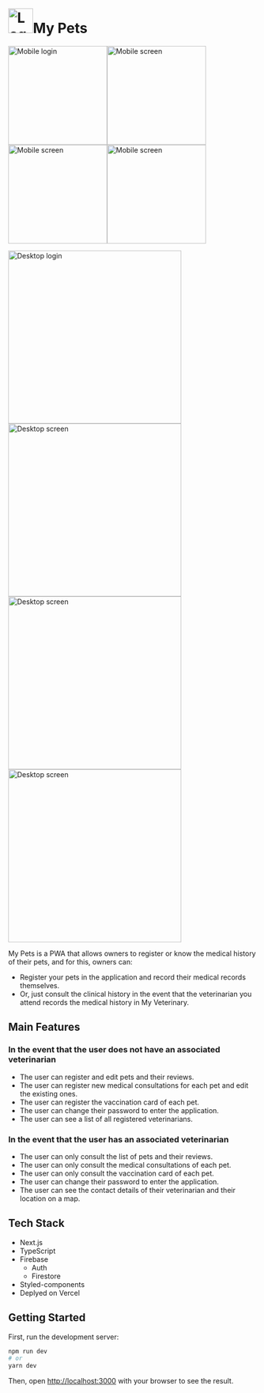 # <img width="50" alt="Logo" src="https://mismascotas.lpenafiel.com/images/logo.svg">My Pets

<img width="200" alt="Mobile login" src="https://user-images.githubusercontent.com/25674406/114864575-8af07800-9dc7-11eb-930a-c190e3e47d88.png"><img width="200" alt="Mobile screen" src="https://user-images.githubusercontent.com/25674406/114864520-77dda800-9dc7-11eb-9ea1-e0738bb8c331.png"><img width="200" alt="Mobile screen" src="https://user-images.githubusercontent.com/25674406/114866099-89c04a80-9dc9-11eb-9633-d428a6326de7.png"><img width="200" alt="Mobile screen" src="https://user-images.githubusercontent.com/25674406/114866777-6053ee80-9dca-11eb-8ffc-7361fe074bad.png">

<img width="350" alt="Desktop login" src="https://user-images.githubusercontent.com/25674406/114864690-ac516400-9dc7-11eb-9385-40d283bd7d06.png"><img width="350" alt="Desktop screen" src="https://user-images.githubusercontent.com/25674406/114864783-c7bc6f00-9dc7-11eb-9cc4-a3d913556cab.png">
<img width="350" alt="Desktop screen" src="https://user-images.githubusercontent.com/25674406/114864860-e589d400-9dc7-11eb-934f-032de8536ba2.png"><img width="350" alt="Desktop screen" src="https://user-images.githubusercontent.com/25674406/114865075-297cd900-9dc8-11eb-815e-2340ee3f0c63.png">

My Pets is a PWA that allows owners to register or know the medical history of their pets, and for this, owners can:

- Register your pets in the application and record their medical records themselves.
- Or, just consult the clinical history in the event that the veterinarian you attend records the medical history in My Veterinary.

## Main Features

### In the event that the user does not have an associated veterinarian

- The user can register and edit pets and their reviews.
- The user can register new medical consultations for each pet and edit the existing ones.
- The user can register the vaccination card of each pet.
- The user can change their password to enter the application.
- The user can see a list of all registered veterinarians.

### In the event that the user has an associated veterinarian

- The user can only consult the list of pets and their reviews.
- The user can only consult the medical consultations of each pet.
- The user can only consult the vaccination card of each pet.
- The user can change their password to enter the application.
- The user can see the contact details of their veterinarian and their location on a map.

## Tech Stack
- Next.js
- TypeScript
- Firebase
  - Auth
  - Firestore
- Styled-components
- Deplyed on Vercel

## Getting Started

First, run the development server:

```bash
npm run dev
# or
yarn dev
```

Then, open [http://localhost:3000](http://localhost:3000) with your browser to see the result.



